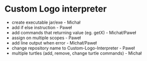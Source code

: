 # Custom Logo interpreter

- create executable jar/exe - Michał
- add if else instruction - Paweł
- add commands that returning value (eg. getX) - Michał/Paweł
- assign on multiple scopes - Paweł
- add line output when error - Michał/Paweł 
- change repository name to Custom-Logo-Interpreter - Paweł
- multiple turtles (add, remove, change turtle commands) - Michał